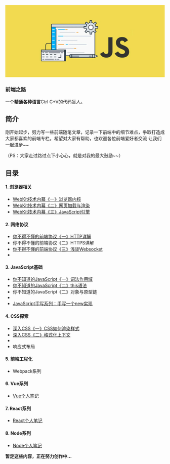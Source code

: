![image-20201013212425027](https://github.com/Hjw52/Blog/blob/master/image/image-20201013212425027.png?raw=true)

### 前端之路

一个**精通各种语言**Ctrl C+V的代码盲人。





## 简介

刚开始起步，努力写一些前端随笔文章，记录一下前端中的细节难点，争取打造成大家都喜欢的前端专栏。希望对大家有帮助，也欢迎各位前端爱好者交流  让我们一起进步~~

（PS：大家走过路过点下小心心，就是对我的最大鼓励~~）

## 目录

#### 1. 浏览器相关

- [WebKit技术内幕《一》浏览器内核](https://github.com/Hjw52/Blog/issues/1 )
- [WebKit技术内幕《二》网页加载与渲染](https://github.com/Hjw52/Blog/issues/2)
- [WebKit技术内幕《三》JavaScript引擎](https://github.com/Hjw52/Blog/issues/3)

#### 2. 网络协议

- [你不得不懂的前端协议《一》HTTP详解](https://github.com/Hjw52/Blog/issues/4)
- 你不得不懂的前端协议《二》HTTPS详解
- [你不得不懂的前端协议《三》浅谈Websocket](https://github.com/Hjw52/Blog/issues/5)
- 

#### 3. JavaScript基础

- [你不知道的JavaScript《一》词法作用域](https://github.com/Hjw52/Blog/issues/9)
- [你不知道的JavaScript《二》this语法](https://github.com/Hjw52/Blog/issues/10)
- 你不知道的JavaScript《二》对象与原型链
- 
- [JavaScript手写系列：手写一个new实现](https://github.com/Hjw52/Blog/issues/6)

#### 4. CSS探索

- [深入CSS《一》CSS如何渲染样式](https://github.com/Hjw52/Blog/issues/7)
- [深入CSS《二》格式化上下文](https://github.com/Hjw52/Blog/issues/8)
- 
- 响应式布局

#### 5. 前端工程化

- Webpack系列

#### 6. Vue系列

- [Vue个人笔记](https://github.com/Hjw52/Vue_learn)

#### 7. React系列

- [React个人笔记](https://github.com/Hjw52/React_learn)

#### 8. Node系列

- [Node个人笔记](https://github.com/Hjw52/Node_learn)

**暂定这些内容，正在努力创作中...**





